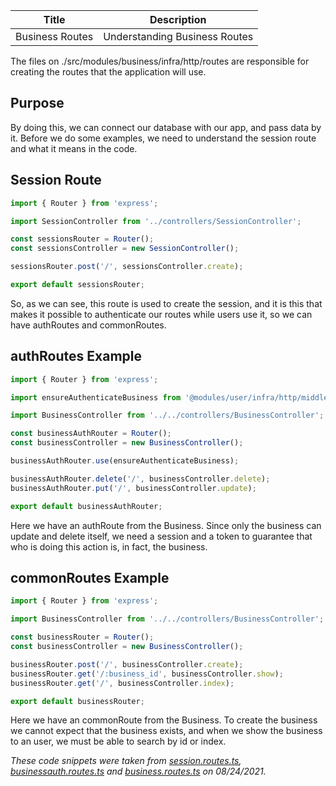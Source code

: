 |      Title      |          Description          |
| :-------------: | :---------------------------: |
| Business Routes | Understanding Business Routes |

The files on ./src/modules/business/infra/http/routes are responsible for creating the routes that the application will use.

## Purpose

By doing this, we can connect our database with our app, and pass data by it.
Before we do some examples, we need to understand the session route and what it means in the code.

## Session Route

```ts
import { Router } from 'express';

import SessionController from '../controllers/SessionController';

const sessionsRouter = Router();
const sessionsController = new SessionController();

sessionsRouter.post('/', sessionsController.create);

export default sessionsRouter;
```

So, as we can see, this route is used to create the session, and it is this that makes it possible to authenticate our routes while users use it, so we can have authRoutes and commonRoutes.

## authRoutes Example

```ts
import { Router } from 'express';

import ensureAuthenticateBusiness from '@modules/user/infra/http/middlewares/ensureAuthenticateBusiness';

import BusinessController from '../../controllers/BusinessController';

const businessAuthRouter = Router();
const businessController = new BusinessController();

businessAuthRouter.use(ensureAuthenticateBusiness);

businessAuthRouter.delete('/', businessController.delete);
businessAuthRouter.put('/', businessController.update);

export default businessAuthRouter;
```

Here we have an authRoute from the Business. Since only the business can update and delete itself, we need a session and a token to guarantee that who is doing this action is, in fact, the business.

## commonRoutes Example

```ts
import { Router } from 'express';

import BusinessController from '../../controllers/BusinessController';

const businessRouter = Router();
const businessController = new BusinessController();

businessRouter.post('/', businessController.create);
businessRouter.get('/:business_id', businessController.show);
businessRouter.get('/', businessController.index);

export default businessRouter;
```

Here we have an commonRoute from the Business. To create the business we cannot expect that the business exists, and when we show the business to an user, we must be able to search by id or index.

_These code snippets were taken from [session.routes.ts](https://github.com/PeruibeTEC/Server/blob/main/src/modules/business/infra/http/routes/session.routes.ts), [businessauth.routes.ts](https://github.com/PeruibeTEC/Server/blob/main/src/modules/business/infra/http/routes/authRoutes/businessauth.routes.ts) and [business.routes.ts](https://github.com/PeruibeTEC/Server/blob/main/src/modules/business/infra/http/routes/commonRoutes/business.routes.ts) on 08/24/2021._
